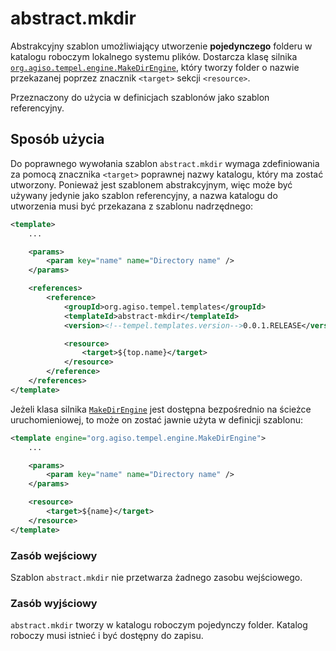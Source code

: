 # abstract.mkdir #

Abstrakcyjny szablon umożliwiający utworzenie **pojedynczego** folderu w
katalogu roboczym lokalnego systemu plików. Dostarcza klasę silnika
[`org.agiso.tempel.engine.MakeDirEngine`][MakeDirEngine], który tworzy folder
o nazwie przekazanej poprzez znacznik `<target>` sekcji `<resource>`.

Przeznaczony do użycia w definicjach szablonów jako szablon referencyjny.

## Sposób użycia ##

Do poprawnego wywołania szablon `abstract.mkdir` wymaga zdefiniowania za pomocą
znacznika `<target>` poprawnej nazwy katalogu, który ma zostać utworzony.
Ponieważ jest szablonem abstrakcyjnym, więc może być używany jedynie jako
szablon referencyjny, a nazwa katalogu do utworzenia musi być przekazana z
szablonu nadrzędnego:

```xml
<template>
	...

	<params>
		<param key="name" name="Directory name" />
	</params>

	<references>
		<reference>
			<groupId>org.agiso.tempel.templates</groupId>
			<templateId>abstract-mkdir</templateId>
			<version><!--tempel.templates.version-->0.0.1.RELEASE</version>

			<resource>
				<target>${top.name}</target>
			</resource>
		</reference>
	</references>
</template>
```

Jeżeli klasa silnika [`MakeDirEngine`][MakeDirEngine] jest dostępna bezpośrednio
na ścieżce uruchomieniowej, to może on zostać jawnie użyta w definicji szablonu:

```xml
<template engine="org.agiso.tempel.engine.MakeDirEngine">
	...

	<params>
		<param key="name" name="Directory name" />
	</params>

	<resource>
		<target>${name}</target>
	</resource>
</template>
```

### Zasób wejściowy ###

Szablon `abstract.mkdir` nie przetwarza żadnego zasobu wejściowego.

### Zasób wyjściowy ###

`abstract.mkdir` tworzy w katalogu roboczym pojedynczy folder. Katalog roboczy
musi istnieć i być dostępny do zapisu.


[MakeDirEngine]: src/main/java/org/agiso/tempel/engine/MakeDirEngine.java
